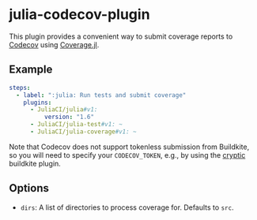 # julia-codecov-plugin

This plugin provides a convenient way to submit coverage reports to
[Codecov](https://codecov.io/) using
[Coverage.jl](https://github.com/JuliaCI/Coverage.jl).


## Example

```yaml
steps:
  - label: ":julia: Run tests and submit coverage"
    plugins:
      - JuliaCI/julia#v1:
          version: "1.6"
      - JuliaCI/julia-test#v1: ~
      - JuliaCI/julia-coverage#v1: ~
```

Note that Codecov does not support tokenless submission from Buildkite, so you
will need to specify your `CODECOV_TOKEN`, e.g., by using the
[cryptic](https://github.com/staticfloat/cryptic-buildkite-plugin) buildkite
plugin.


## Options

* `dirs`: A list of directories to process coverage for. Defaults to `src`.
